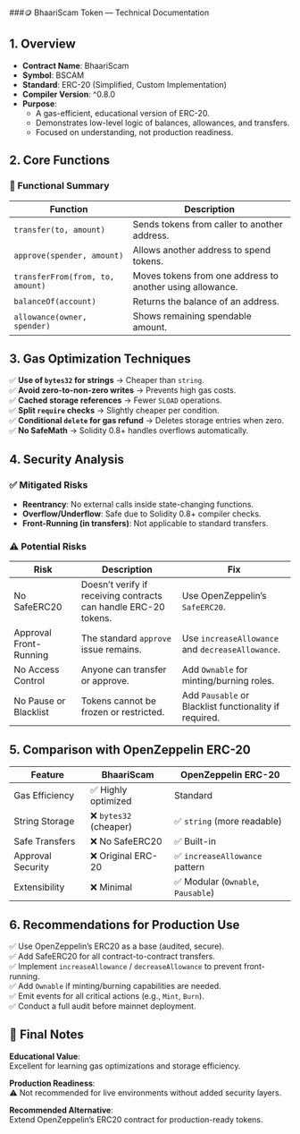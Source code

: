 ###🪙 BhaariScam Token — Technical Documentation

## 1. Overview

- **Contract Name**: BhaariScam  
- **Symbol**: BSCAM  
- **Standard**: ERC-20 (Simplified, Custom Implementation)  
- **Compiler Version**: ^0.8.0  
- **Purpose**:
  - A gas-efficient, educational version of ERC-20.
  - Demonstrates low-level logic of balances, allowances, and transfers.
  - Focused on understanding, not production readiness.

## 2. Core Functions

### 🔧 Functional Summary

| Function | Description |
|--------|-------------|
| `transfer(to, amount)` | Sends tokens from caller to another address. |
| `approve(spender, amount)` | Allows another address to spend tokens. |
| `transferFrom(from, to, amount)` | Moves tokens from one address to another using allowance. |
| `balanceOf(account)` | Returns the balance of an address. |
| `allowance(owner, spender)` | Shows remaining spendable amount. |

## 3. Gas Optimization Techniques

✅ **Use of `bytes32` for strings** → Cheaper than `string`.  
✅ **Avoid zero-to-non-zero writes** → Prevents high gas costs.  
✅ **Cached storage references** → Fewer `SLOAD` operations.  
✅ **Split `require` checks** → Slightly cheaper per condition.  
✅ **Conditional `delete` for gas refund** → Deletes storage entries when zero.  
✅ **No SafeMath** → Solidity 0.8+ handles overflows automatically.

## 4. Security Analysis

### ✅ Mitigated Risks

- **Reentrancy**: No external calls inside state-changing functions.  
- **Overflow/Underflow**: Safe due to Solidity 0.8+ compiler checks.  
- **Front-Running (in transfers)**: Not applicable to standard transfers.

### ⚠ Potential Risks

| Risk | Description | Fix |
|------|-------------|-----|
| No SafeERC20 | Doesn’t verify if receiving contracts can handle ERC-20 tokens. | Use OpenZeppelin’s `SafeERC20`. |
| Approval Front-Running | The standard `approve` issue remains. | Use `increaseAllowance` and `decreaseAllowance`. |
| No Access Control | Anyone can transfer or approve. | Add `Ownable` for minting/burning roles. |
| No Pause or Blacklist | Tokens cannot be frozen or restricted. | Add `Pausable` or Blacklist functionality if required. |

## 5. Comparison with OpenZeppelin ERC-20

| Feature | BhaariScam | OpenZeppelin ERC-20 |
|--------|------------|----------------------|
| Gas Efficiency | ✅ Highly optimized | Standard |
| String Storage | ❌ `bytes32` (cheaper) | ✅ `string` (more readable) |
| Safe Transfers | ❌ No SafeERC20 | ✅ Built-in |
| Approval Security | ❌ Original ERC-20 | ✅ `increaseAllowance` pattern |
| Extensibility | ❌ Minimal | ✅ Modular (`Ownable`, `Pausable`) |

## 6. Recommendations for Production Use

✅ Use OpenZeppelin’s ERC20 as a base (audited, secure).  
✅ Add SafeERC20 for all contract-to-contract transfers.  
✅ Implement `increaseAllowance` / `decreaseAllowance` to prevent front-running.  
✅ Add `Ownable` if minting/burning capabilities are needed.  
✅ Emit events for all critical actions (e.g., `Mint`, `Burn`).  
✅ Conduct a full audit before mainnet deployment.

## 🧠 Final Notes

**Educational Value**:  
Excellent for learning gas optimizations and storage efficiency.  

**Production Readiness**:  
⚠ Not recommended for live environments without added security layers.  

**Recommended Alternative**:  
Extend OpenZeppelin’s ERC20 contract for production-ready tokens.
